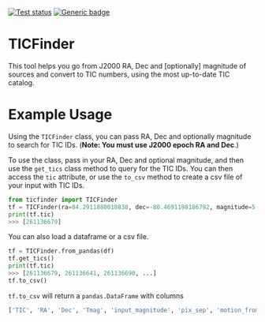 <a href="https://github.com/tessgi/ticfinder/actions/workflows/tests.yml"><img src="https://github.com/tessgi/ticfinder/workflows/pytest/badge.svg" alt="Test status"/></a> [![Generic badge](https://img.shields.io/badge/documentation-live-blue.svg)](https://tessgi.github.io/ticfinder)

# TICFinder

This tool helps you go from J2000 RA, Dec and [optionally] magnitude of sources and convert to TIC numbers, using the most up-to-date TIC catalog.

# Example Usage

Using the `TICFinder` class, you can pass RA, Dec and optionally magnitude to search for TIC IDs. (**Note: You must use J2000 epoch RA and Dec**.)

To use the class, pass in your RA, Dec and optional magnitude, and then use the `get_tics` class method to query for the TIC IDs. You can then access the `tic` attribute, or use the `to_csv` method to create a csv file of your input with TIC IDs.

```python
from ticfinder import TICFinder
tf = TICFinder(ra=84.2911880010838, dec=-80.4691198186792, magnitude=5.5).get_tics()
print(tf.tic)
>>> [261136679]
```

You can also load a dataframe or a csv file.

```python
tf = TICFinder.from_pandas(df)
tf.get_tics()
print(tf.tic)
>>> [261136679, 261136641, 261136690, ...]
tf.to_csv()
```

`tf.to_csv` will return a `pandas.DataFrame` with columns

```python
['TIC', 'RA', 'Dec', 'Tmag', 'input_magnitude', 'pix_sep', 'motion_from_2000_to_YEAR_in_pixels']
```
